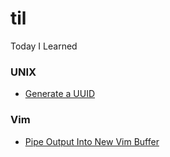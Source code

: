 # til
Today I Learned

### UNIX
- [Generate a UUID](unix/generate-uuid.md)

### Vim
- [Pipe Output Into New Vim Buffer](vim/pipe-output-into-new-vim-buffer.md)

